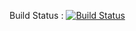 
 
 Build Status : [![Build Status](https://travis-ci.com/elaissoussi/home-beauty.svg?branch=master)](https://travis-ci.com/elaissoussi/home-beauty)
